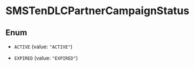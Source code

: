 

# SMSTenDLCPartnerCampaignStatus

## Enum


* `ACTIVE` (value: `"ACTIVE"`)

* `EXPIRED` (value: `"EXPIRED"`)



